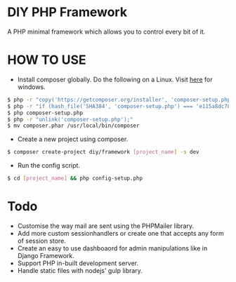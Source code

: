 # DIY PHP Framework
A PHP minimal framework which allows you to control every bit of it.

# HOW TO USE
- Install composer globally. Do the following on a Linux. Visit [here](https://getcomposer.org/doc/00-intro.md) for windows.

```bash
$ php -r "copy('https://getcomposer.org/installer', 'composer-setup.php');"
$ php -r "if (hash_file('SHA384', 'composer-setup.php') === 'e115a8dc7871f15d853148a7fbac7da27d6c0030b848d9b3dc09e2a0388afed865e6a3d6b3c0fad45c48e2b5fc1196ae') { echo 'Installer verified'; } else { echo 'Installer corrupt'; unlink('composer-setup.php'); } echo PHP_EOL;"
$ php composer-setup.php
$ php -r "unlink('composer-setup.php');"
$ mv composer.phar /usr/local/bin/composer
```

- Create a new project using composer.

```bash
$ composer create-project diy/framework [project_name] -s dev
```

- Run the config script.

```bash
$ cd [project_name] && php config-setup.php
```

# Todo
- Customise the way mail are sent using the PHPMailer library.
- Add more custom sessionhandlers or create one that accepts any form of session store.
- Create an easy to use dashboaord for admin manipulations like in Django Framework.
- Support PHP in-built development server.
- Handle static files with nodejs' gulp library.